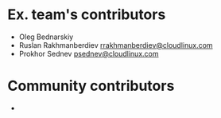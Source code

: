 # Ex. team's contributors

- Oleg Bednarskiy
- Ruslan Rakhmanberdiev <rrakhmanberdiev@cloudlinux.com>
- Prokhor Sednev <psednev@cloudlinux.com>

# Community contributors
-
